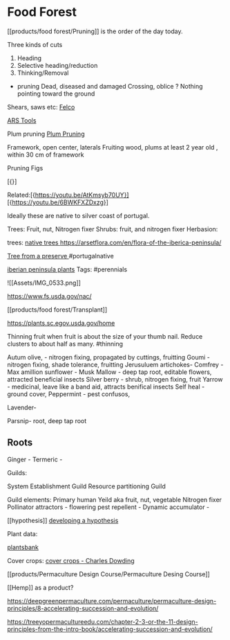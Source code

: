 


# Food Forest


[[products/food forest/Pruning]] is the order of the day today.

Three kinds of cuts
1. Heading
2. Selective heading/reduction
3. Thinking/Removal

- pruning Dead, diseased and damaged
Crossing, oblice ? Nothing pointing toward the ground
	

Shears, saws etc:
[Felco](https://felco.com/en_us/)

[ARS Tools](https://www.arstools.eu/en//)

Plum pruning [Plum  Pruning](https://youtu.be/4iay_YiX8ts)

Framework, open center, laterals
Fruiting wood, plums at least 2 year old , within 30 cm of framework


Pruning Figs

[{[](https://www.wikihow.com/Prune-a-Fig-Tree)}]

Related:[{https://youtu.be/AtKmsyb70UY}]
[{https://youtu.be/6BWKFXZDxzg}]

Ideally these are native to silver coast of portugal.

Trees: Fruit, nut, Nitrogen fixer
Shrubs: fruit, and nitrogen fixer
Herbasion: 

trees: [native trees 
https://arsetflora.com/en/flora-of-the-iberica-peninsula/
](https://www.keelayogafarm.com/native-trees-portugal/)

[Tree from a preserve ](https://www.portugalwildlife.com/Trees.html) #portugalnative


[iberian peninsula plants](https://arsetflora.com/en/flora-of-the-iberica-peninsula/)
Tags:
#perennials 


![[Assets/IMG_0533.png]]


https://www.fs.usda.gov/nac/

[[products/food forest/Transplant]]

https://plants.sc.egov.usda.gov/home

Thinning fruit when fruit is about the size of your thumb nail. Reduce clusters to about half as many. #thinning


Autum olive,  - nitrogen fixing, propagated by cuttings, fruitting
Goumi - nitrogen fixing, shade tolerance, fruitting 
Jerusuluem artichokes- 
Comfrey - 
Max amillion sunflower - 
Musk Mallow - deep tap root, editable flowers, attracted beneficial insects
Silver berry - shrub, nitrogen fixing, fruit
Yarrow - medicinal, leave like a band aid, attracts benifical insects 
Self heal - ground cover, 
Peppermint - pest confusos, 

Lavender- 

Parsnip- root, deep tap root

## Roots
Ginger - 
Termeric - 

Guilds:

System Establishment Guild
Resource partitioning Guild


Guild elements:
Primary human Yeild aka fruit, nut, vegetable 
Nitrogen fixer
Pollinator attractors - flowering 
pest repellent - 
Dynamic accumulator - 

[[hypothesis]]
[developing a hypothesis](https://www.scribbr.com/methodology/hypothesis/)

Plant data:

[plantsbank](https://plantsbank.com/plants-data/plants-by-usda-zone/)

Cover crops:
[cover crops - Charles Dowding](https://youtu.be/EPREC6s6K28)

[[products/Permaculture Design Course/Permaculture Desing Course]]

[[Hemp]] as a product?

https://deepgreenpermaculture.com/permaculture/permaculture-design-principles/8-accelerating-succession-and-evolution/

https://treeyopermacultureedu.com/chapter-2-3-or-the-11-design-principles-from-the-intro-book/accelerating-succession-and-evolution/

